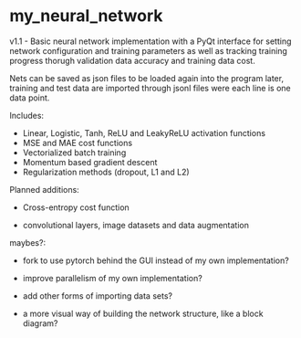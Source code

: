 # my_neural_network

v1.1 - Basic neural network implementation with a PyQt interface for setting network configuration and training parameters as well as tracking training progress thorugh validation data accuracy and training data cost.

Nets can be saved as json files to be loaded again into the program later, training and test data are imported through jsonl files were each line is one data point.

Includes:

- Linear, Logistic, Tanh, ReLU and LeakyReLU activation functions
- MSE and MAE cost functions
- Vectorialized batch training
- Momentum based gradient descent
- Regularization methods (dropout, L1 and L2)

Planned additions:

- Cross-entropy cost function

- convolutional layers, image datasets and data augmentation

maybes?:

- fork to use pytorch behind the GUI instead of my own implementation?

- improve parallelism of my own implementation?

- add other forms of importing data sets?

- a more visual way of building the network structure, like a block diagram?